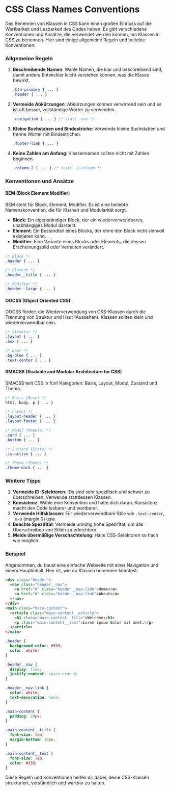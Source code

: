 # CSS Class Names Conventions
Das Benennen von Klassen in CSS kann einen großen Einfluss auf die Wartbarkeit und Lesbarkeit des Codes haben. Es gibt verschiedene Konventionen und Ansätze, die verwendet werden können, um Klassen in CSS zu benennen. Hier sind einige allgemeine Regeln und beliebte Konventionen:

### Allgemeine Regeln

1. **Beschreibende Namen**: Wähle Namen, die klar und beschreibend sind, damit andere Entwickler leicht verstehen können, was die Klasse bewirkt.
   ```css
   .btn-primary { ... }
   .header { ... }
   ```

2. **Vermeide Abkürzungen**: Abkürzungen können verwirrend sein und es ist oft besser, vollständige Wörter zu verwenden.
   ```css
   .navigation { ... } /* statt .nav */
   ```

3. **Kleine Buchstaben und Bindestriche**: Verwende kleine Buchstaben und trenne Wörter mit Bindestrichen.
   ```css
   .footer-link { ... }
   ```

4. **Keine Zahlen am Anfang**: Klassennamen sollten nicht mit Zahlen beginnen.
   ```css
   .column-2 { ... } /* statt .2-column */
   ```

### Konventionen und Ansätze

#### BEM (Block Element Modifier)

BEM steht für Block, Element, Modifier. Es ist eine beliebte Namenskonvention, die für Klarheit und Modularität sorgt.

- **Block**: Ein eigenständiger Block, der ein wiederverwendbares, unabhängiges Modul darstellt.
- **Element**: Ein Bestandteil eines Blocks, der ohne den Block nicht sinnvoll existieren kann.
- **Modifier**: Eine Variante eines Blocks oder Elements, die dessen Erscheinungsbild oder Verhalten verändert.

```css
/* Block */
.header { ... }

/* Element */
.header__title { ... }

/* Modifier */
.header--large { ... }
```

#### OOCSS (Object Oriented CSS)

OOCSS fördert die Wiederverwendung von CSS-Klassen durch die Trennung von Struktur und Haut (Aussehen). Klassen sollten klein und wiederverwendbar sein.

```css
/* Struktur */
.layout { ... }
.box { ... }

/* Haut */
.bg-blue { ... }
.text-center { ... }
```

#### SMACSS (Scalable and Modular Architecture for CSS)

SMACSS teilt CSS in fünf Kategorien: Basis, Layout, Modul, Zustand und Thema.

```css
/* Basis (Base) */
html, body, p { ... }

/* Layout */
.layout-header { ... }
.layout-footer { ... }

/* Modul (Module) */
.card { ... }
.button { ... }

/* Zustand (State) */
.is-active { ... }

/* Thema (Theme) */
.theme-dark { ... }
```

### Weitere Tipps

1. **Vermeide ID-Selektoren**: IDs sind sehr spezifisch und schwer zu überschreiben. Verwende stattdessen Klassen.
2. **Konsistenz**: Wähle eine Konvention und halte dich daran. Konsistenz macht den Code lesbarer und wartbarer.
3. **Verwende Hilfsklassen**: Für wiederverwendbare Stile wie `.text-center`, `.m-0` (margin 0) usw.
4. **Beachte Spezifität**: Vermeide unnötig hohe Spezifität, um das Überschreiben von Stilen zu erleichtern.
5. **Meide übermäßige Verschachtelung**: Halte CSS-Selektoren so flach wie möglich.

### Beispiel

Angenommen, du baust eine einfache Webseite mit einer Navigation und einem Hauptinhalt. Hier ist, wie du Klassen benennen könntest:

```html
<div class="header">
  <nav class="header__nav">
    <a href="#" class="header__nav-link">Home</a>
    <a href="#" class="header__nav-link">About</a>
  </nav>
</div>
<main class="main-content">
  <article class="main-content__article">
    <h1 class="main-content__title">Welcome</h1>
    <p class="main-content__text">Lorem ipsum dolor sit amet.</p>
  </article>
</main>
```

```css
.header {
  background-color: #333;
  color: white;
}

.header__nav {
  display: flex;
  justify-content: space-around;
}

.header__nav-link {
  color: white;
  text-decoration: none;
}

.main-content {
  padding: 20px;
}

.main-content__title {
  font-size: 2em;
  margin-bottom: 10px;
}

.main-content__text {
  font-size: 1em;
  color: #333;
}
```

Diese Regeln und Konventionen helfen dir dabei, deine CSS-Klassen strukturiert, verständlich und wartbar zu halten.